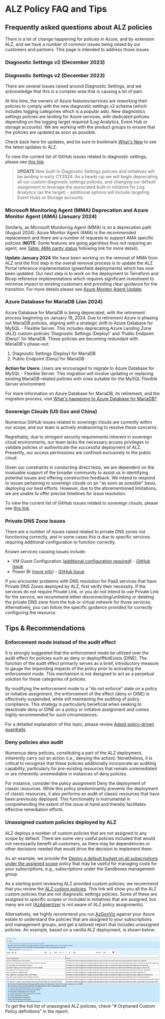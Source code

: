 # ALZ Policy FAQ and Tips

## Frequently asked questions about ALZ policies

There is a lot of change happening for policies in Azure, and by extension ALZ, and we have a number of common issues being raised by our customers and partners. This page is intended to address those issues.

### Diagnostic Settings v2 (December 2023)
### Diagnostic Settings v2 (December 2023)

There are several issues raised around Diagnostic Settings, and we acknowledge that this is a complex area that is causing a lot of pain.

At this time, the owners of Azure features/services are reworking their policies to comply with the new diagnostic settings v2 schema (which includes logging categories which is a popular ask). New diagnostics settings policies are landing for Azure services, with dedicated policies depending on the logging target required (Log Analytics, Event Hub or storage accounts). We are working with the product groups to ensure that the policies are updated as soon as possible.

Check back here for updates, and be sure to bookmark [What's New](https://aka.ms/alz/whatsnew) to see the latest updates to ALZ.

To view the current list of GitHub issues related to diagnostic settings, please see [this link](https://github.com/Azure/Enterprise-Scale/labels/Area:%20Diagnostic%20Settings).

> **UPDATE** New built-in Diagnostic Settings policies and initiatives will be landing in early CY2024. As a heads-up we will begin deprecating all our custom diagnostic settings policies, and changing our default assignment to leverage the associated built-in initiative for Log Analytics (as the target) - additional options will include targeting Event Hubs or Storage accounts.

### Microsoft Monitoring Agent (MMA) Deprecation and Azure Monitor Agent (AMA) (January 2024)

Similarly, as Microsoft Monitoring Agent (MMA) is on a deprecation path (August 2024), Azure Monitor Agent (AMA) is the recommended replacement and there are a number of requests to support AMA specific policies (**NOTE**: Some features are going agentless thus not requiring an agent, see [Table: AMA parity status](./ALZ-AMA-Update#table-ama-parity-status) following link for more detail).

**Update January 2024** We have been working on the removal of MMA from ALZ and the first step in the overall removal process is to update the ALZ Portal reference implementation (greenfield deployments) which has now been updated. Our next step is to work on the deployment to Terraform and Bicep reference implementations which requires significant investment to minimise impact to existing customers and providing clear guidance for the transition. For more details please see [Azure Monitor Agent Update](./ALZ-AMA-Update.md).

### Azure Database for MariaDB (Jan 2024)

Azure Database for MariaDB is being deprecated, with the retirement process beginning on January 19, 2024. Due to retirement Azure is phasing out MariaDB policies, aligning with a strategic shift to Azure Database for MySQL - Flexible Server. This includes deprecating Azure Landing Zone (ALZ) custom policies 'Diagnostic Settings (Deploy)' and 'Public Endpoint (Deny)' for MariaDB. These policies are becoming redundant with MariaDB's phase-out:

1. Diagnostic Settings (Deploy) for MariaDB
2. Public Endpoint (Deny) for MariaDB

**Action for Users:** Users are encouraged to migrate to Azure Database for MySQL - Flexible Server. This migration will involve updating or replacing existing MariaDB-related policies with ones suitable for the MySQL Flexible Server environment.

For more information on Azure Database for MariaDB, its retirement, and the migration process, visit [What's happening to Azure Database for MariaDB?](https://learn.microsoft.com/en-us/azure/mariadb/whats-happening-to-mariadb).

### Sovereign Clouds (US Gov and China)

Numerous GitHub issues related to sovereign clouds are currently within our scope, and our team is actively endeavoring to resolve these concerns.

Regrettably, due to stringent security requirements inherent in sovereign cloud environments, our team lacks the necessary access privileges to validate policies or authenticate the successful deployment of ALZ. Presently, our access permissions are confined exclusively to the public cloud.

Given our constraints in conducting direct tests, we are dependent on the invaluable support of the broader community to assist us in identifying potential issues and offering constructive feedback. We intend to respond to issues pertaining to sovereign clouds on an "as soon as possible" basis, deploying our best efforts. However, due to the aforementioned limitations, we are unable to offer precise timelines for issue resolution.

To view the current list of GitHub issues related to sovereign clouds, please see [this link](https://github.com/Azure/Enterprise-Scale/labels/Area%3A%20Sovereign).

### Private DNS Zone Issues

There are a number of issues raised related to private DNS zones not functioning correctly, and in some cases this is due to specific services requiring additional configuration to function correctly.

Known services causing issues include:

- VM Guest Configuration ([additional configuration required](https://learn.microsoft.com/en-us/azure/governance/machine-configuration/overview#communicate-over-private-link-in-azure)) - [GitHub Issue](https://github.com/Azure/Enterprise-Scale/issues/1466)
- Power BI ([more info](https://learn.microsoft.com/en-us/power-bi/enterprise/service-security-private-links)) - [GitHub Issue](https://github.com/Azure/Enterprise-Scale/issues/1441)

If you encounter problems with DNS resolution for PaaS services that have Private DNS Zones deployed by ALZ, first verify their necessity. If the services do not require Private Link, or you do not intend to use Private Link for the service, we recommend either disconnecting/unlinking or deleting the private DNS zone from the hub or virtual network for those services. Alternatively, you can follow the specific guidance provided for correctly configuring the resource.

## Tips & Recommendations

### Enforcement mode instead of the audit effect

It is strongly suggested that the enforcement mode be utilized over the audit effect for policies such as deny or deployIfNotExists (DINE). The function of the audit effect primarily serves as a brief, introductory measure to gauge the impending impacts of the policy prior to activating the enforcement mode. This mechanism is not designed to act as a perpetual solution for these categories of policies.

By modifying the enforcement mode to a "do not enforce" state on a policy or initiative assignment, the enforcement of the effect (deny or DINE) is effectively suspended, while still maintaining the auditing of policy compliance. This strategy is particularly beneficial when seeking to deactivate deny or DINE on a policy or initiative assignment and comes highly recommended for such circumstances.

For a detailed explanation of this topic, please review [Adopt policy-driven guardrails](https://learn.microsoft.com/en-gb/azure/cloud-adoption-framework/ready/enterprise-scale/dine-guidance).

### Deny policies also audit

Numerous deny policies, constituting a part of the ALZ deployment, inherently carry out an action (i.e., denying the action). Nonetheless, it is critical to recognize that these policies additionally incorporate an auditing capability, particularly for pre-existing resources that remain unremediated or are inherently unremediable in instances of deny policies.

For instance, consider the policy assignment Deny the deployment of classic resources. While this policy predominantly prevents the deployment of classic resources, it also performs an audit of classic resources that have been previously deployed. This functionality is instrumental in comprehending the extent of the issue at hand and thereby facilitates effective remediation efforts.

### Unassigned custom policies deployed by ALZ

ALZ deploys a number of custom policies that are not assigned to any scope by default. There are some very useful policies included that would not necessarily benefit all customers, as there may be dependencies or other decisions needed that would drive the decision to implement them.

As an example, we provide the [Deploy a default budget on all subscriptions under the assigned scope](https://www.azadvertizer.net/azpolicyadvertizer/Deploy-Budget.html) policy that may be useful for managing costs for your subscriptions, e.g., subscriptions under the Sandboxes management group.

As a starting point reviewing ALZ provided custom policies, we recommend that you review the [ALZ custom policies](https://www.azadvertizer.net/azpolicyadvertizer_all.html#%7B%22col_11%22%3A%7B%22flt%22%3A%22ALZ%22%7D%2C%22col_3%22%3A%7B%22flt%22%3A%22!diag%22%7D%2C%22page_length%22%3A100%7D). This link will show you all the ALZ custom policies that are not diagnostic settings policies. Some of these are assigned to specific scopes or included in initiatives that are assigned, but many are not ([AzAdvertizer](https://www.azadvertizer.net/) is not aware of ALZ policy assignments).

Alternatively, we highly recommend you run [AzGovViz](https://github.com/JulianHayward/Azure-MG-Sub-Governance-Reporting) against your Azure estate to understand the policies that are assigned to your subscriptions and management groups, and get a tailored report that includes unassigned policies. An example, based on a vanilla ALZ deployment, is shown below:

![AzGovViz ALZ Policy example](./media/AzGovViz-ALZ-Policy.png)
To get the full list of unassigned ALZ policies, check "# Orphaned Custom Policy definitions" in the report.
